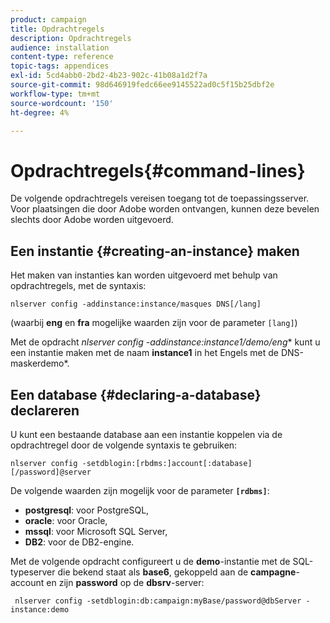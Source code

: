 ```yaml
---
product: campaign
title: Opdrachtregels
description: Opdrachtregels
audience: installation
content-type: reference
topic-tags: appendices
exl-id: 5cd4abb0-2bd2-4b23-902c-41b08a1d2f7a
source-git-commit: 98d646919fedc66ee9145522ad0c5f15b25dbf2e
workflow-type: tm+mt
source-wordcount: '150'
ht-degree: 4%

---
```


# Opdrachtregels{#command-lines}

De volgende opdrachtregels vereisen toegang tot de toepassingsserver. Voor plaatsingen die door Adobe worden ontvangen, kunnen deze bevelen slechts door Adobe worden uitgevoerd.

## Een instantie {#creating-an-instance} maken

Het maken van instanties kan worden uitgevoerd met behulp van opdrachtregels, met de syntaxis:

```
nlserver config -addinstance:instance/masques DNS[/lang]
```

(waarbij **eng** en **fra** mogelijke waarden zijn voor de parameter `[lang]`)

Met de opdracht **nlserver config -addinstance:instance1/demo*/eng** kunt u een instantie maken met de naam **instance1** in het Engels met de DNS-maskerdemo*.

## Een database {#declaring-a-database} declareren

U kunt een bestaande database aan een instantie koppelen via de opdrachtregel door de volgende syntaxis te gebruiken:

```
nlserver config -setdblogin:[rbdms:]account[:database][/password]@server
```

De volgende waarden zijn mogelijk voor de parameter **`[rdbms]`**:

* **postgresql**: voor PostgreSQL,
* **oracle**: voor Oracle,
* **mssql**: voor Microsoft SQL Server,
* **DB2**: voor de DB2-engine.

Met de volgende opdracht configureert u de **demo**-instantie met de SQL-typeserver die bekend staat als **base6**, gekoppeld aan de **campagne**-account en zijn **password** op de **dbsrv**-server:

```
 nlserver config -setdblogin:db:campaign:myBase/password@dbServer -instance:demo
```
